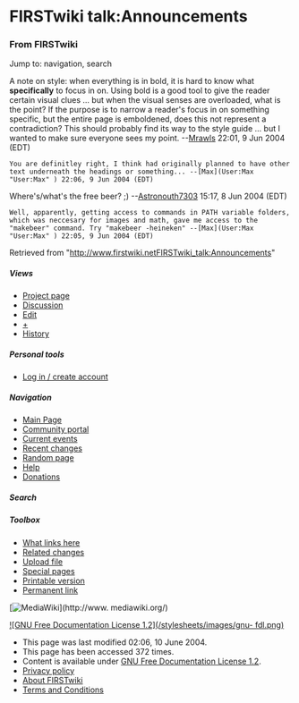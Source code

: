 # FIRSTwiki talk:Announcements

### From FIRSTwiki

Jump to: navigation, search

A note on style: when everything is in bold, it is hard to know what
**specifically** to focus in on. Using bold is a good tool to give the reader
certain visual clues ... but when the visual senses are overloaded, what is
the point? If the purpose is to narrow a reader's focus in on something
specific, but the entire page is emboldened, does this not represent a
contradiction? This should probably find its way to the style guide ... but I
wanted to make sure everyone sees my point. --[Mrawls](User:Mrawls
"User:Mrawls" ) 22:01, 9 Jun 2004 (EDT)

    You are definitley right, I think had originally planned to have other text underneath the headings or something... --[Max](User:Max "User:Max" ) 22:06, 9 Jun 2004 (EDT) 

Where's/what's the free beer? ;)
--[Astronouth7303](User:Astronouth7303 "User:Astronouth7303" )
15:17, 8 Jun 2004 (EDT)

    Well, apparently, getting access to commands in PATH variable folders, which was neccesary for images and math, gave me access to the "makebeer" command. Try "makebeer -heineken" --[Max](User:Max "User:Max" ) 22:05, 9 Jun 2004 (EDT) 

Retrieved from
"<http://www.firstwiki.netFIRSTwiki_talk:Announcements>"

##### Views

  * [Project page](FIRSTwiki:Announcements)
  * [Discussion](FIRSTwiki_talk:Announcements)
  * [Edit](/index.php?title=FIRSTwiki_talk:Announcements&action=edit)
  * [+](/index.php?title=FIRSTwiki_talk:Announcements&action=edit&section=new)
  * [History](/index.php?title=FIRSTwiki_talk:Announcements&action=history)

##### Personal tools

  * [Log in / create account](/index.php?title=Special:Userlogin&returnto=FIRSTwiki_talk:Announcements)

[](Main_Page "Main Page" )

##### Navigation

  * [Main Page](Main_Page)
  * [Community portal](FIRSTwiki:Community_portal)
  * [Current events](Current_events)
  * [Recent changes](Special:Recentchanges)
  * [Random page](Special:Random)
  * [Help](Help:Contents)
  * [Donations](FIRSTwiki:Site_support)

##### Search



##### Toolbox

  * [What links here](Special:Whatlinkshere/FIRSTwiki_talk:Announcements)
  * [Related changes](Special:Recentchangeslinked/FIRSTwiki_talk:Announcements)
  * [Upload file](Special:Upload)
  * [Special pages](Special:Specialpages)
  * [Printable version](/index.php?title=FIRSTwiki_talk:Announcements&printable=yes)
  * [Permanent link](/index.php?title=FIRSTwiki_talk:Announcements&oldid=39151)

[![MediaWiki](/skins/common/images/poweredby_mediawiki_88x31.png)](http://www.
mediawiki.org/)

[![GNU Free Documentation License 1.2](/stylesheets/images/gnu-
fdl.png)](http://www.gnu.org/copyleft/fdl.html)

  * This page was last modified 02:06, 10 June 2004.
  * This page has been accessed 372 times.
  * Content is available under [GNU Free Documentation License 1.2](http://www.gnu.org/copyleft/fdl.html "http://www.gnu.org/copyleft/fdl.html" ).
  * [Privacy policy](FIRSTwiki:Privacy_policy "FIRSTwiki:Privacy policy" )
  * [About FIRSTwiki](FIRSTwiki:About "FIRSTwiki:About" )
  * [Terms and Conditions](FIRSTwiki:Terms_and_conditions "FIRSTwiki:Terms and conditions" )

